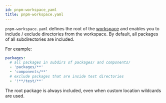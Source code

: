 ```yaml
---
id: pnpm-workspace_yaml
title: pnpm-workspace.yaml
---
```


`pnpm-workspace.yaml` defines the root of the [workspace] and enables you to
include / exclude directories from the workspace. By default, all packages of
all subdirectories are included.

For example:

```yaml
packages:
  # all packages in subdirs of packages/ and components/
  - 'packages/**'
  - 'components/**'
  # exclude packages that are inside test directories
  - '!**/test/**'
```

The root package is always included, even when custom location wildcards are
used.

[workspace]: workspaces
